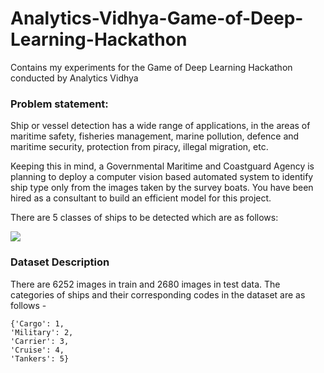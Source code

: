 # Analytics-Vidhya-Game-of-Deep-Learning-Hackathon

Contains my experiments for the Game of Deep Learning Hackathon conducted by Analytics Vidhya

### Problem statement:

Ship or vessel detection has a wide range of applications, in the areas of maritime safety,  fisheries management, marine pollution, defence and maritime security, protection from piracy, illegal migration, etc.

Keeping this in mind, a Governmental Maritime and Coastguard Agency is planning to deploy a computer vision based automated system to identify ship type only from the images taken by the survey boats. You have been hired as a consultant to build an efficient model for this project.

There are 5 classes of ships to be detected which are as follows:

![](https://s3-ap-south-1.amazonaws.com/av-blog-media/wp-content/uploads/2019/05/Screenshot-2019-05-23-at-2.54.19-PM.png)

### Dataset Description

There are 6252 images in train and 2680 images in test data. The categories of ships and their corresponding codes in the dataset are as follows -

```
{'Cargo': 1, 
'Military': 2, 
'Carrier': 3, 
'Cruise': 4, 
'Tankers': 5}
```


